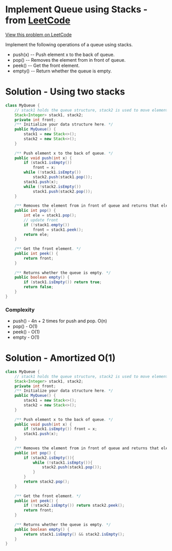 # Implement Queue using Stacks - from [LeetCode](https://leetcode.com)
[View this problem on LeetCode](https://leetcode.com/problems/implement-queue-using-stacks/description/)

Implement the following operations of a queue using stacks.

* push(x) -- Push element x to the back of queue.
* pop() -- Removes the element from in front of queue.
* peek() -- Get the front element.
* empty() -- Return whether the queue is empty.

# Solution - Using two stacks
```java
class MyQueue {
    // stack1 holds the queue structure, stack2 is used to move elements
    Stack<Integer> stack1, stack2;
    private int front;
    /** Initialize your data structure here. */
    public MyQueue() {
        stack1 = new Stack<>();
        stack2 = new Stack<>();
    }
    
    /** Push element x to the back of queue. */
    public void push(int x) {
        if (stack1.isEmpty())
            front = x;
        while (!stack1.isEmpty())
            stack2.push(stack1.pop());
        stack1.push(x);
        while (!stack2.isEmpty())
            stack1.push(stack2.pop());
    }
    
    /** Removes the element from in front of queue and returns that element. */
    public int pop() {
        int ele = stack1.pop();
        // update front
        if (!stack1.empty())    
            front = stack1.peek();
        return ele;
    }
    
    /** Get the front element. */
    public int peek() {
        return front;
    }
    
    /** Returns whether the queue is empty. */
    public boolean empty() {
        if (stack1.isEmpty()) return true;
        return false;
    }
}
```
### Complexity
* push() - 4n + 2 times for push and pop. O(n)
* pop() - O(1)
* peek() - O(1)
* empty - O(1)

# Solution - Amortized O(1)
```java
class MyQueue {
    // stack1 holds the queue structure, stack2 is used to move elements
    Stack<Integer> stack1, stack2;
    private int front;
    /** Initialize your data structure here. */
    public MyQueue() {
        stack1 = new Stack<>();
        stack2 = new Stack<>();
    }
    
    /** Push element x to the back of queue. */
    public void push(int x) {
        if (stack1.isEmpty()) front = x;
        stack1.push(x);
    }
    
    /** Removes the element from in front of queue and returns that element. */
    public int pop() {
        if (stack2.isEmpty()){
            while (!stack1.isEmpty()){
                stack2.push(stack1.pop());
            }
        }
        return stack2.pop();
    }
    
    /** Get the front element. */
    public int peek() {
        if (!stack2.isEmpty()) return stack2.peek();
        return front;
    }
    
    /** Returns whether the queue is empty. */
    public boolean empty() {
        return stack1.isEmpty() && stack2.isEmpty();
    }
}
```